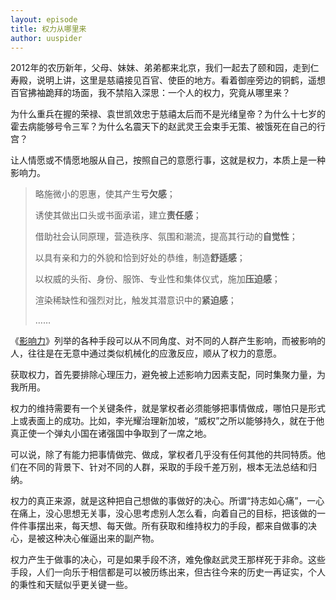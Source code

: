 ```yaml
---
layout: episode
title: 权力从哪里来
author: uuspider
---
```

2012年的农历新年，父母、妹妹、弟弟都来北京，我们一起去了颐和园，走到仁寿殿，说明上讲，这里是慈禧接见百官、使臣的地方。看着御座旁边的铜鹤，遥想百官拂袖跪拜的场面，我不禁陷入深思：一个人的权力，究竟从哪里来？

为什么重兵在握的荣禄、袁世凯效忠于慈禧太后而不是光绪皇帝？为什么十七岁的霍去病能够号令三军？为什么名震天下的赵武灵王会束手无策、被饿死在自己的行宫？

让人情愿或不情愿地服从自己，按照自己的意愿行事，这就是权力，本质上是一种影响力。

>略施微小的恩惠，使其产生**亏欠感**；
>
>诱使其做出口头或书面承诺，建立**责任感**；
>
>借助社会认同原理，营造秩序、氛围和潮流，提高其行动的**自觉性**；
>
>以具有亲和力的外貌和恰到好处的恭维，制造**舒适感**；
>
>以权威的头衔、身份、服饰、专业性和集体仪式，施加**压迫感**；
>
>渲染稀缺性和强烈对比，触发其潜意识中的**紧迫感**；
>
>……

《[影响力][ref01]》列举的各种手段可以从不同角度、对不同的人群产生影响，而被影响的人，往往是在无意中通过类似机械化的应激反应，顺从了权力的意愿。

获取权力，首先要排除心理压力，避免被上述影响力因素支配，同时集聚力量，为我所用。

权力的维持需要有一个关键条件，就是掌权者必须能够把事情做成，哪怕只是形式上或表面上的成功。比如，李光耀治理新加坡，“威权”之所以能够持久，就在于他真正使一个弹丸小国在诸强国中争取到了一席之地。

可以说，除了有能力把事情做完、做成，掌权者几乎没有任何其他的共同特质。他们在不同的背景下、针对不同的人群，采取的手段千差万别，根本无法总结和归纳。

权力的真正来源，就是这种把自己想做的事做好的决心。所谓“持志如心痛”，一心在痛上，没心思想无关事，没心思考虑别人怎么看，向着自己的目标，把该做的一件件事摆出来，每天想、每天做。所有获取和维持权力的手段，都来自做事的决心，是被这种决心催逼出来的副产物。

权力产生于做事的决心，可是如果手段不济，难免像赵武灵王那样死于非命。这些手段，人们一向乐于相信都是可以被历练出来，但古往今来的历史一再证实，个人的秉性和天赋似乎更关键一些。

[ref01]:https://book.douban.com/subject/1786387/
